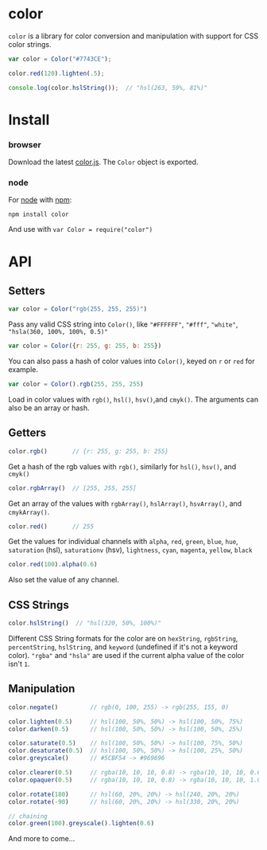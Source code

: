 # color
`color` is a library for color conversion and manipulation with support for CSS color strings.

```javascript
var color = Color("#7743CE");

color.red(120).lighten(.5);

console.log(color.hslString());  // "hsl(263, 59%, 81%)"
```	

# Install

### browser
Download the latest [color.js](http://github.com/harthur/color/downloads). The `Color` object is exported.

### node
For [node](http://nodejs.org) with [npm](http://npmjs.org):

	npm install color
	
And use with `var Color = require("color")`

# API

## Setters

```javascript
var color = Color("rgb(255, 255, 255)")
```
Pass any valid CSS string into `Color()`, like `"#FFFFFF"`, `"#fff"`, `"white"`, `"hsla(360, 100%, 100%, 0.5)"`

```javascript
var color = Color({r: 255, g: 255, b: 255})
```
You can also pass a hash of color values into `Color()`, keyed on `r` or `red` for example.

```javascript
var color = Color().rgb(255, 255, 255)
```
Load in color values with `rgb()`, `hsl()`, `hsv()`,and `cmyk()`. The arguments can also be an array or hash.

## Getters

```javascript
color.rgb()       // {r: 255, g: 255, b: 255}
```
Get a hash of the rgb values with `rgb()`, similarly for `hsl()`, `hsv()`, and `cmyk()`

```javascript
color.rgbArray()  // [255, 255, 255]
```
Get an array of the values with `rgbArray()`, `hslArray()`, `hsvArray()`, and `cmykArray()`.

```javascript
color.red()       // 255
```
Get the values for individual channels with `alpha`, `red`, `green`, `blue`, `hue`, `saturation` (hsl), `saturationv` (hsv), `lightness`, `cyan`, `magenta`, `yellow`, `black`

```javascript
color.red(100).alpha(0.6)
```
Also set the value of any channel.

## CSS Strings

```javascript
color.hslString()  // "hsl(320, 50%, 100%)"
```

Different CSS String formats for the color are on `hexString`, `rgbString`, `percentString`, `hslString`, and `keyword` (undefined if it's not a keyword color). `"rgba"` and `"hsla"` are used if the current alpha value of the color isn't `1`.

## Manipulation

```javascript
color.negate()         // rgb(0, 100, 255) -> rgb(255, 155, 0)

color.lighten(0.5)     // hsl(100, 50%, 50%) -> hsl(100, 50%, 75%)
color.darken(0.5)      // hsl(100, 50%, 50%) -> hsl(100, 50%, 25%)

color.saturate(0.5)    // hsl(100, 50%, 50%) -> hsl(100, 75%, 50%)
color.desaturate(0.5)  // hsl(100, 50%, 50%) -> hsl(100, 25%, 50%)
color.greyscale()      // #5CBF54 -> #969696

color.clearer(0.5)     // rgba(10, 10, 10, 0.8) -> rgba(10, 10, 10, 0.6)
color.opaquer(0.5)     // rgba(10, 10, 10, 0.8) -> rgba(10, 10, 10, 1.0)

color.rotate(180)      // hsl(60, 20%, 20%) -> hsl(240, 20%, 20%)
color.rotate(-90)      // hsl(60, 20%, 20%) -> hsl(330, 20%, 20%)

// chaining
color.green(100).greyscale().lighten(0.6)
```

And more to come...
